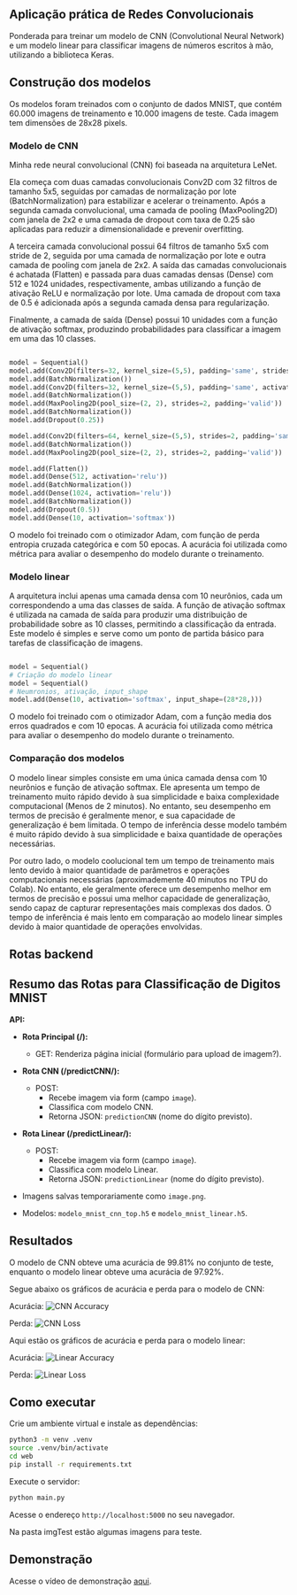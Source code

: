 ## Aplicação prática de Redes Convolucionais

Ponderada para treinar um modelo de CNN (Convolutional Neural Network) e um modelo linear para classificar imagens de números escritos à mão, utilizando a biblioteca Keras.

## Construção dos modelos

Os modelos foram treinados com o conjunto de dados MNIST, que contém 60.000 imagens de treinamento e 10.000 imagens de teste. Cada imagem tem dimensões de 28x28 pixels.

### Modelo de CNN

Minha rede neural convolucional (CNN) foi baseada na arquitetura LeNet.

Ela começa com duas camadas convolucionais Conv2D com 32 filtros de tamanho 5x5, seguidas por camadas de normalização por lote (BatchNormalization) para estabilizar e acelerar o treinamento. Após a segunda camada convolucional, uma camada de pooling (MaxPooling2D) com janela de 2x2 e uma camada de dropout com taxa de 0.25 são aplicadas para reduzir a dimensionalidade e prevenir overfitting.

A terceira camada convolucional possui 64 filtros de tamanho 5x5 com stride de 2, seguida por uma camada de normalização por lote e outra camada de pooling com janela de 2x2. A saída das camadas convolucionais é achatada (Flatten) e passada para duas camadas densas (Dense) com 512 e 1024 unidades, respectivamente, ambas utilizando a função de ativação ReLU e normalização por lote. Uma camada de dropout com taxa de 0.5 é adicionada após a segunda camada densa para regularização.

Finalmente, a camada de saída (Dense) possui 10 unidades com a função de ativação softmax, produzindo probabilidades para classificar a imagem em uma das 10 classes.

```python

model = Sequential()
model.add(Conv2D(filters=32, kernel_size=(5,5), padding='same', strides=1, activation='relu', data_format='channels_last', kernel_initializer='he_normal', input_shape=(28, 28, 1)))
model.add(BatchNormalization())
model.add(Conv2D(filters=32, kernel_size=(5,5), padding='same', activation='relu'))
model.add(BatchNormalization())
model.add(MaxPooling2D(pool_size=(2, 2), strides=2, padding='valid'))
model.add(BatchNormalization())
model.add(Dropout(0.25))

model.add(Conv2D(filters=64, kernel_size=(5,5), strides=2, padding='same', activation='relu'))
model.add(BatchNormalization())
model.add(MaxPooling2D(pool_size=(2, 2), strides=2, padding='valid'))

model.add(Flatten())
model.add(Dense(512, activation='relu'))
model.add(BatchNormalization())
model.add(Dense(1024, activation='relu'))
model.add(BatchNormalization())
model.add(Dropout(0.5))
model.add(Dense(10, activation='softmax'))

```

O modelo foi treinado com o otimizador Adam, com função de perda entropia cruzada categórica e com 50 epocas. A acurácia foi utilizada como métrica para avaliar o desempenho do modelo durante o treinamento.

### Modelo linear

A arquitetura inclui apenas uma camada densa com 10 neurônios, cada um correspondendo a uma das classes de saída. A função de ativação softmax é utilizada na camada de saída para produzir uma distribuição de probabilidade sobre as 10 classes, permitindo a classificação da entrada. Este modelo é simples e serve como um ponto de partida básico para tarefas de classificação de imagens.

```python

model = Sequential()
# Criação do modelo linear
model = Sequential()
# Neumronios, ativação, input_shape
model.add(Dense(10, activation='softmax', input_shape=(28*28,)))

```

O modelo foi treinado com o otimizador Adam, com a função media dos erros quadrados e com 10 epocas. A acurácia foi utilizada como métrica para avaliar o desempenho do modelo durante o treinamento.

### Comparação dos modelos

O modelo linear simples consiste em uma única camada densa com 10 neurônios e função de ativação softmax. Ele apresenta um tempo de treinamento muito rápido devido à sua simplicidade e baixa complexidade computacional (Menos de 2 minutos). No entanto, seu desempenho em termos de precisão é geralmente menor, e sua capacidade de generalização é bem limitada. O tempo de inferência desse modelo também é muito rápido devido à sua simplicidade e baixa quantidade de operações necessárias.

Por outro lado, o modelo coolucional tem um tempo de treinamento mais lento devido à maior quantidade de parâmetros e operações computacionais necessárias (aproximademente 40 minutos no TPU do Colab). No entanto, ele geralmente oferece um desempenho melhor em termos de precisão e possui uma melhor capacidade de generalização, sendo capaz de capturar representações mais complexas dos dados. O tempo de inferência é mais lento em comparação ao modelo linear simples devido à maior quantidade de operações envolvidas.

## Rotas backend

## Resumo das Rotas para Classificação de Digitos MNIST

**API:**

* **Rota Principal (/):**
    * GET: Renderiza página inicial (formulário para upload de imagem?).
* **Rota CNN (/predictCNN/):**
    * POST:
        * Recebe imagem via form (campo `image`).
        * Classifica com modelo CNN.
        * Retorna JSON: `predictionCNN` (nome do dígito previsto).
* **Rota Linear (/predictLinear/):**
    * POST:
        * Recebe imagem via form (campo `image`).
        * Classifica com modelo Linear.
        * Retorna JSON: `predictionLinear` (nome do dígito previsto).

* Imagens salvas temporariamente como `image.png`.
* Modelos: `modelo_mnist_cnn_top.h5` e `modelo_mnist_linear.h5`.

## Resultados

O modelo de CNN obteve uma acurácia de 99.81% no conjunto de teste, enquanto o modelo linear obteve uma acurácia de 97.92%.

Segue abaixo os gráficos de acurácia e perda para o modelo de CNN:

Acurácia:
![CNN Accuracy](imgDocs/acuraciaCNN.png)

Perda:
![CNN Loss](imgDocs/perdaCNN.png)

Aqui estão os gráficos de acurácia e perda para o modelo linear:

Acurácia:
![Linear Accuracy](imgDocs/acuraciaLinear.png)

Perda:
![Linear Loss](imgDocs/perdaLinear.png)

## Como executar

Crie um ambiente virtual e instale as dependências:

```bash
python3 -m venv .venv
source .venv/bin/activate
cd web
pip install -r requirements.txt
```

Execute o servidor:

```bash
python main.py
```

Acesse o endereço `http://localhost:5000` no seu navegador.

Na pasta imgTest estão algumas imagens para teste.

## Demonstração

Acesse o vídeo de demonstração [aqui](https://youtu.be/LFf5j-1du2Y).
